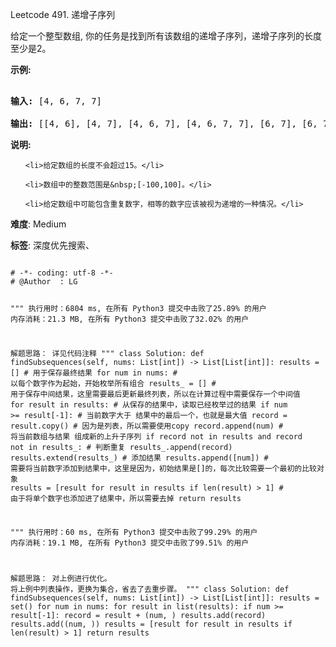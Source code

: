 Leetcode 491. 递增子序列
<p>给定一个整型数组, 你的任务是找到所有该数组的递增子序列，递增子序列的长度至少是2。</p>


<p><strong>示例:</strong></p>



<pre>

<strong>输入:</strong> [4, 6, 7, 7]

<strong>输出:</strong> [[4, 6], [4, 7], [4, 6, 7], [4, 6, 7, 7], [6, 7], [6, 7, 7], [7,7], [4,7,7]]</pre>



<p><strong>说明:</strong></p>



<ol>

	<li>给定数组的长度不会超过15。</li>

	<li>数组中的整数范围是&nbsp;[-100,100]。</li>

	<li>给定数组中可能包含重复数字，相等的数字应该被视为递增的一种情况。</li>

</ol>





 **难度**: Medium



 **标签**: 深度优先搜索、 





<div class="hcb_wrap">
<pre class="prism undefined-numbers lang-python" data-lang="Python"><code>
# -*- coding: utf-8 -*-
# @Author  : LG

"""
执行用时：6804 ms, 在所有 Python3 提交中击败了25.89% 的用户
内存消耗：21.3 MB, 在所有 Python3 提交中击败了32.02% 的用户

解题思路：
    详见代码注释
"""
class Solution:
    def findSubsequences(self, nums: List[int]) -> List[List[int]]:
        results = []        # 用于保存最终结果
        for num in nums:    # 以每个数字作为起始，开始枚举所有组合
            results_ = []   # 用于保存中间结果，这里需要最后更新最终列表，所以在计算过程中需要保存一个中间值
            for result in results:  # 从保存的结果中，读取已经枚举过的结果
                if num >= result[-1]:   # 当前数字大于 结果中的最后一个，也就是最大值
                    record = result.copy()  # 因为是列表，所以需要使用copy
                    record.append(num)      # 将当前数组与结果 组成新的上升子序列
                    if record not in results and record not in results_:    # 判断重复
                        results_.append(record)
            results.extend(results_)    # 添加结果
            results.append([num])       # 需要将当前数字添加到结果中，这里是因为，初始结果是[]的，每次比较需要一个最初的比较对象
        results = [result for result in results if len(result) > 1] # 由于将单个数字也添加进了结果中，所以需要去掉
        return results


"""
执行用时：60 ms, 在所有 Python3 提交中击败了99.29% 的用户
内存消耗：19.1 MB, 在所有 Python3 提交中击败了99.51% 的用户

解题思路：
    对上例进行优化。
    将上例中列表操作，更换为集合，省去了去重步骤。
"""
class Solution:
    def findSubsequences(self, nums: List[int]) -> List[List[int]]:
        results = set()
        for num in nums:
            for result in list(results):
                if num >= result[-1]:
                    record = result + (num, )
                    results.add(record)
            results.add((num, ))
        results = [result for result in results if len(result) > 1]
        return results
</code></pre></div>
